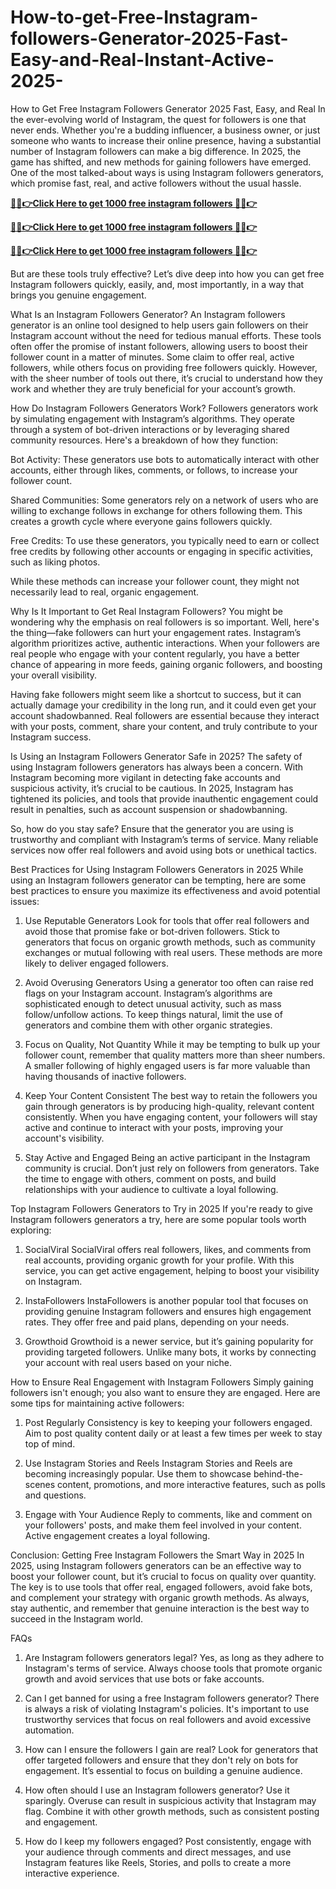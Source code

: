 # How-to-get-Free-Instagram-followers-Generator-2025-Fast-Easy-and-Real-Instant-Active-2025-

How to Get Free Instagram Followers Generator 2025 Fast, Easy, and Real
In the ever-evolving world of Instagram, the quest for followers is one that never ends. Whether you're a budding influencer, a business owner, or just someone who wants to increase their online presence, having a substantial number of Instagram followers can make a big difference. In 2025, the game has shifted, and new methods for gaining followers have emerged. One of the most talked-about ways is using Instagram followers generators, which promise fast, real, and active followers without the usual hassle.

**[🔴✅👉Click Here to get 1000 free instagram followers 🔴✅👉](https://jahanhubspot.com/instagram/)**

**[🔴✅👉Click Here to get 1000 free instagram followers 🔴✅👉](https://jahanhubspot.com/instagram/)**

**[🔴✅👉Click Here to get 1000 free instagram followers 🔴✅👉](https://jahanhubspot.com/instagram/)**

But are these tools truly effective? Let’s dive deep into how you can get free Instagram followers quickly, easily, and, most importantly, in a way that brings you genuine engagement.

What Is an Instagram Followers Generator?
An Instagram followers generator is an online tool designed to help users gain followers on their Instagram account without the need for tedious manual efforts. These tools often offer the promise of instant followers, allowing users to boost their follower count in a matter of minutes. Some claim to offer real, active followers, while others focus on providing free followers quickly. However, with the sheer number of tools out there, it’s crucial to understand how they work and whether they are truly beneficial for your account’s growth.

How Do Instagram Followers Generators Work?
Followers generators work by simulating engagement with Instagram’s algorithms. They operate through a system of bot-driven interactions or by leveraging shared community resources. Here's a breakdown of how they function:

Bot Activity: These generators use bots to automatically interact with other accounts, either through likes, comments, or follows, to increase your follower count.

Shared Communities: Some generators rely on a network of users who are willing to exchange follows in exchange for others following them. This creates a growth cycle where everyone gains followers quickly.

Free Credits: To use these generators, you typically need to earn or collect free credits by following other accounts or engaging in specific activities, such as liking photos.

While these methods can increase your follower count, they might not necessarily lead to real, organic engagement.

Why Is It Important to Get Real Instagram Followers?
You might be wondering why the emphasis on real followers is so important. Well, here's the thing—fake followers can hurt your engagement rates. Instagram’s algorithm prioritizes active, authentic interactions. When your followers are real people who engage with your content regularly, you have a better chance of appearing in more feeds, gaining organic followers, and boosting your overall visibility.

Having fake followers might seem like a shortcut to success, but it can actually damage your credibility in the long run, and it could even get your account shadowbanned. Real followers are essential because they interact with your posts, comment, share your content, and truly contribute to your Instagram success.

Is Using an Instagram Followers Generator Safe in 2025?
The safety of using Instagram followers generators has always been a concern. With Instagram becoming more vigilant in detecting fake accounts and suspicious activity, it’s crucial to be cautious. In 2025, Instagram has tightened its policies, and tools that provide inauthentic engagement could result in penalties, such as account suspension or shadowbanning.

So, how do you stay safe? Ensure that the generator you are using is trustworthy and compliant with Instagram’s terms of service. Many reliable services now offer real followers and avoid using bots or unethical tactics.

Best Practices for Using Instagram Followers Generators in 2025
While using an Instagram followers generator can be tempting, here are some best practices to ensure you maximize its effectiveness and avoid potential issues:

1. Use Reputable Generators
Look for tools that offer real followers and avoid those that promise fake or bot-driven followers. Stick to generators that focus on organic growth methods, such as community exchanges or mutual following with real users. These methods are more likely to deliver engaged followers.

2. Avoid Overusing Generators
Using a generator too often can raise red flags on your Instagram account. Instagram’s algorithms are sophisticated enough to detect unusual activity, such as mass follow/unfollow actions. To keep things natural, limit the use of generators and combine them with other organic strategies.

3. Focus on Quality, Not Quantity
While it may be tempting to bulk up your follower count, remember that quality matters more than sheer numbers. A smaller following of highly engaged users is far more valuable than having thousands of inactive followers.

4. Keep Your Content Consistent
The best way to retain the followers you gain through generators is by producing high-quality, relevant content consistently. When you have engaging content, your followers will stay active and continue to interact with your posts, improving your account's visibility.

5. Stay Active and Engaged
Being an active participant in the Instagram community is crucial. Don’t just rely on followers from generators. Take the time to engage with others, comment on posts, and build relationships with your audience to cultivate a loyal following.

Top Instagram Followers Generators to Try in 2025
If you're ready to give Instagram followers generators a try, here are some popular tools worth exploring:

1. SocialViral
SocialViral offers real followers, likes, and comments from real accounts, providing organic growth for your profile. With this service, you can get active engagement, helping to boost your visibility on Instagram.

2. InstaFollowers
InstaFollowers is another popular tool that focuses on providing genuine Instagram followers and ensures high engagement rates. They offer free and paid plans, depending on your needs.

3. Growthoid
Growthoid is a newer service, but it’s gaining popularity for providing targeted followers. Unlike many bots, it works by connecting your account with real users based on your niche.

How to Ensure Real Engagement with Instagram Followers
Simply gaining followers isn't enough; you also want to ensure they are engaged. Here are some tips for maintaining active followers:

1. Post Regularly
Consistency is key to keeping your followers engaged. Aim to post quality content daily or at least a few times per week to stay top of mind.

2. Use Instagram Stories and Reels
Instagram Stories and Reels are becoming increasingly popular. Use them to showcase behind-the-scenes content, promotions, and more interactive features, such as polls and questions.

3. Engage with Your Audience
Reply to comments, like and comment on your followers' posts, and make them feel involved in your content. Active engagement creates a loyal following.

Conclusion: Getting Free Instagram Followers the Smart Way in 2025
In 2025, using Instagram followers generators can be an effective way to boost your follower count, but it’s crucial to focus on quality over quantity. The key is to use tools that offer real, engaged followers, avoid fake bots, and complement your strategy with organic growth methods. As always, stay authentic, and remember that genuine interaction is the best way to succeed in the Instagram world.

FAQs
1. Are Instagram followers generators legal?
Yes, as long as they adhere to Instagram's terms of service. Always choose tools that promote organic growth and avoid services that use bots or fake accounts.

2. Can I get banned for using a free Instagram followers generator?
There is always a risk of violating Instagram's policies. It's important to use trustworthy services that focus on real followers and avoid excessive automation.

3. How can I ensure the followers I gain are real?
Look for generators that offer targeted followers and ensure that they don't rely on bots for engagement. It’s essential to focus on building a genuine audience.

4. How often should I use an Instagram followers generator?
Use it sparingly. Overuse can result in suspicious activity that Instagram may flag. Combine it with other growth methods, such as consistent posting and engagement.

5. How do I keep my followers engaged?
Post consistently, engage with your audience through comments and direct messages, and use Instagram features like Reels, Stories, and polls to create a more interactive experience.
